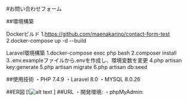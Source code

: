 #お問い合わせフォーム

##環境構築

Dockerビルド
1.https://github.com/maenakarino/contact-form-test
2.docker-compose up -d --build

Laravel環境構築
1.docker-compose exec php bash
2.composer install
3..env.exampleファイルから.envを作成し、環境変数を変更
4.php artisan key:generate
5.php artisan migrate
6.php artisan db:seed

##使用技術
・PHP 7.4.9
・Laravel 8.0
・MYSQL 8.0.26

##ER図
[!![alt text](image.png) ]
##URL
・開発環境:
・phpMyAdmin:
